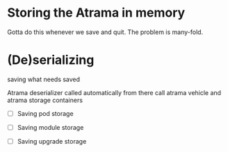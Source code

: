 # Storing the Atrama in memory
Gotta do this whenever we save and quit. The problem is many-fold.

# (De)serializing
saving what needs saved

Atrama deserializer called automatically
    from there call atrama vehicle
    and atrama storage containers

- [ ] Saving pod storage
- [ ] Saving module storage
- [ ] Saving upgrade storage


